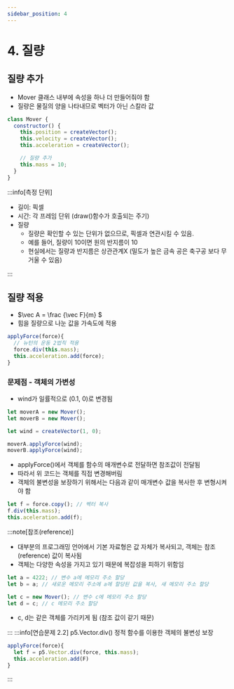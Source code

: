 ```yaml
---
sidebar_position: 4
---
```


# 4. 질량

## 질량 추가

- Mover 클래스 내부에 속성을 하나 더 만들어줘야 함
- 질량은 물질의 양을 나타내므로 벡터가 아닌 스칼라 값

```js
class Mover {
  constructor() {
    this.position = createVector();
    this.velocity = createVector();
    this.acceleration = createVector();

    // 질량 추가
    this.mass = 10;
  }
}
```

:::info[측정 단위]

- 길이: 픽셀
- 시간: 각 프레임 단위 (draw()함수가 호출되는 주기)
- 질량
  - 질량은 확인할 수 있는 단위가 없으므로, 픽셀과 연관시킬 수 있음.
  - 예를 들어, 질량이 10이면 원의 반지름이 10
  - 현실에서는 질량과 반지름은 상관관계X
    (밀도가 높은 금속 공은 축구공 보다 무거울 수 있음)

:::

## 질량 적용

- $\vec A = \frac {\vec F}{m} $
- 힘을 질량으로 나눈 값을 가속도에 적용

```js
applyForce(force){
  // 뉴턴의 운동 2법칙 적용
  force.div(this.mass);
  this.acceleration.add(force);
}
```

### 문제점 - 객체의 가변성

- wind가 일률적으로 (0.1, 0)로 변경됨

```js
let moverA = new Mover();
let moverB = new Mover();

let wind = createVector(1, 0);

moverA.applyForce(wind);
moverB.applyForce(wind);
```

- applyForce()에서 객체를 함수의 매개변수로 전달하면 참조값이 전달됨
- 따라서 위 코드는 객체를 직접 변경해버림
- 객체의 불변성을 보장하기 위해서는 다음과 같이 매개변수 값을 복사한 후 변형시켜야 함

```js
let f = force.copy(); // 벡터 복사
f.div(this.mass);
this.aceleration.add(f);
```

:::note[참조(reference)]

- 대부분의 프로그래밍 언어에서 기본 자료형은 값 자체가 복사되고, 객체는 참조(reference) 값이 복사됨
- 객체는 다양한 속성을 가지고 있기 때문에 복잡성을 피하기 위함임

```js
let a = 4222; // 변수 a에 메모리 주소 할당
let b = a; // 새로운 메모리 주소에 a에 할당된 값을 복사, 새 메모리 주소 할당

let c = new Mover(); // 변수 c에 메모리 주소 할당
let d = c; // c 메모리 주소 할당
```

- c, d는 같은 객체를 가리키게 됨 (참조 값이 같기 때문)

:::
:::info[연습문제 2.2]
p5.Vector.div() 정적 함수를 이용한 객체의 불변성 보장

```js
applyForce(force){
  let f = p5.Vector.div(force, this.mass);
  this.acceleration.add(F)
}
```

:::
